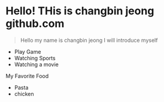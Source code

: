 # Hello! THis is changbin jeong github.com
>  Hello my name is changbin jeong 
I will introduce myself
* Play Game
* Watching Sports
* Watching a movie


My Favorite Food
* Pasta
* chicken
